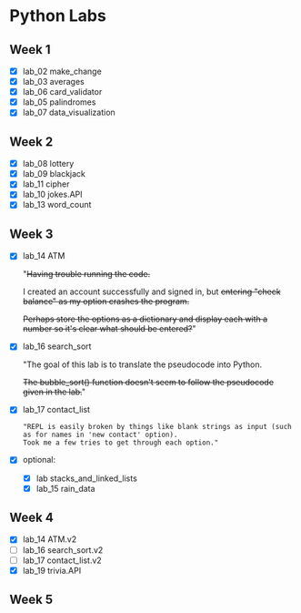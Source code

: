 # Python Labs

## Week 1
- [x] lab_02 make_change
- [x] lab_03 averages
- [x] lab_06 card_validator
- [x] lab_05 palindromes
- [x] lab_07 data_visualization
## Week 2
- [x] lab_08 lottery
- [x] lab_09 blackjack
- [x] lab_11 cipher
- [x] lab_10 jokes.API
- [x] lab_13 word_count
## Week 3
- [x] lab_14 ATM

  "~~Having trouble running the code.~~

  I created an account successfully and signed in, but ~~entering "check balance" as my option crashes the program.~~

  ~~Perhaps store the options as a dictionary and display each with a number so it's clear what should be entered?~~"

- [x] lab_16 search_sort

  "The goal of this lab is to translate the pseudocode into Python. 
  
  ~~The bubble_sort() function doesn't seem to follow the pseudocode given in the lab.~~"


- [x] lab_17 contact_list
  ```
  "REPL is easily broken by things like blank strings as input (such as for names in 'new contact' option). 
  Took me a few tries to get through each option."
  ```
- [x] optional:
  - [x] lab stacks_and_linked_lists
  - [x] lab_15 rain_data
## Week 4
- [x] lab_14 ATM.v2
- [ ] lab_16 search_sort.v2
- [ ] lab_17 contact_list.v2
- [x] lab_19 trivia.API
## Week 5
